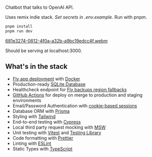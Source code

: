 Chatbot that talks to OpenAI API.

Uses remix indie stack. *Set secrets in .env.example.* Run with pnpm.

```bash
pnpm install
pnpm run dev
```
[681e3274-0812-4f0a-a32b-a9bc19edcc4f.webm](https://user-images.githubusercontent.com/2769632/227396534-e5c569cb-3a0b-4083-a7e9-78e3bd4174ac.webm)

Should be serving at localhost:3000.

## What's in the stack

- [Fly app deployment](https://fly.io) with [Docker](https://www.docker.com/)
- Production-ready [SQLite Database](https://sqlite.org)
- Healthcheck endpoint for [Fly backups region fallbacks](https://fly.io/docs/reference/configuration/#services-http_checks)
- [GitHub Actions](https://github.com/features/actions) for deploy on merge to production and staging environments
- Email/Password Authentication with [cookie-based sessions](https://remix.run/utils/sessions#md-createcookiesessionstorage)
- Database ORM with [Prisma](https://prisma.io)
- Styling with [Tailwind](https://tailwindcss.com/)
- End-to-end testing with [Cypress](https://cypress.io)
- Local third party request mocking with [MSW](https://mswjs.io)
- Unit testing with [Vitest](https://vitest.dev) and [Testing Library](https://testing-library.com)
- Code formatting with [Prettier](https://prettier.io)
- Linting with [ESLint](https://eslint.org)
- Static Types with [TypeScript](https://typescriptlang.org)
